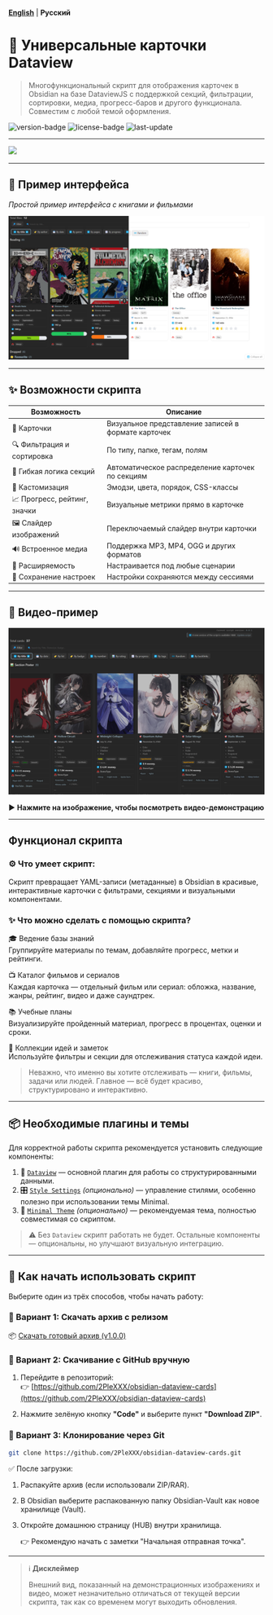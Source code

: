 **[English](README.md)** | **Русский**

# 🎴 **Универсальные карточки Dataview**

> Многофункциональный скрипт для отображения карточек в Obsidian на базе DataviewJS с поддержкой секций, фильтрации, сортировки, медиа, прогресс-баров и другого функционала.
> Совместим с любой темой оформления.

![version-badge](https://img.shields.io/badge/version-1.0.0-blue)
![license-badge](https://img.shields.io/badge/license-MIT-green)
![last-update](https://img.shields.io/badge/last_update-July_2025-orange)

---

![](https://count.getloli.com/@pleX-Cards?name=pleX-Cards&theme=booru-qualityhentais&padding=7&offset=0&align=top&scale=1&pixelated=1&darkmode=0)

---

## 📸 **Пример интерфейса**

_Простой пример интерфейса с книгами и фильмами_

![Interface screenshot](Obsidian-Vault/assets/Screenshots/EXAMPLE%20interface%201.png)

---

## ✨ **Возможности скрипта**

| Возможность                  | Описание                                            |
| ---------------------------- | --------------------------------------------------- |
| 🎴 Карточки                  | Визуальное представление записей в формате карточек |
| 🔍 Фильтрация и сортировка   | По типу, папке, тегам, полям                        |
| 🧠 Гибкая логика секций      | Автоматическое распределение карточек по секциям    |
| 🎨 Кастомизация              | Эмодзи, цвета, порядок, CSS-классы                  |
| 📈 Прогресс, рейтинг, значки | Визуальные метрики прямо в карточке                 |
| 🖼️ Слайдер изображений       | Переключаемый слайдер внутри карточки               |
| 🔊 Встроенное медиа          | Поддержка MP3, MP4, OGG и других форматов           |
| 🧩 Расширяемость             | Настраивается под любые сценарии                    |
| 💾 Сохранение настроек       | Настройки сохраняются между сессиями                |

---

## 🎥 **Видео-пример**

[![Смотреть демо](Obsidian-Vault/assets/Screenshots/Video_Preview_Interface.png)](https://youtu.be/rI1jzhVrjAs)

▶️ **Нажмите на изображение, чтобы посмотреть видео-демонстрацию**

---

## **Функционал скрипта**

### ⚙️ Что умеет скрипт:

Скрипт превращает YAML-записи (метаданные) в Obsidian в красивые, интерактивные карточки с фильтрами, секциями и визуальными компонентами.

### ✨ Что можно сделать с помощью скрипта?

🎓 Ведение базы знаний  
Группируйте материалы по темам, добавляйте прогресс, метки и рейтинги.

📺 Каталог фильмов и сериалов  
Каждая карточка — отдельный фильм или сериал: обложка, название, жанры, рейтинг, видео и даже саундтрек.

📚 Учебные планы  
Визуализируйте пройденный материал, прогресс в процентах, оценки и сроки.

🧠 Коллекции идей и заметок  
Используйте фильтры и секции для отслеживания статуса каждой идеи.

> Неважно, что именно вы хотите отслеживать — книги, фильмы, задачи или людей. Главное — всё будет красиво, структурировано и интерактивно.

---

## 📦 **Необходимые плагины и темы**

Для корректной работы скрипта рекомендуется установить следующие компоненты:

1. 🔌 [`Dataview`](https://github.com/blacksmithgu/obsidian-dataview) — основной плагин для работы со структурированными данными.
2. 🎛 [`Style Settings`](https://github.com/mgmeyers/obsidian-style-settings) _(опционально)_ — управление стилями, особенно полезно при использовании темы Minimal.
3. 🎨 [`Minimal Theme`](https://github.com/kepano/obsidian-minimal) _(опционально)_ — рекомендуемая тема, полностью совместимая со скриптом.

> ⚠️ Без `Dataview` скрипт работать не будет. Остальные компоненты — опциональны, но улучшают визуальную интеграцию.

---

## 🚀 Как начать использовать скрипт

Выберите один из трёх способов, чтобы начать работу:

### 🔹 Вариант 1: Скачать архив с релизом

📦 [Скачать готовый архив (v1.0.0)](https://github.com/2PleXXX/obsidian-dataview-cards/releases/download/v1.0.0/obsidian-dataview-cards-1.0.0.rar)

### 🔹 Вариант 2: Скачивание с GitHub вручную

1. Перейдите в репозиторий:  
   👉 [https://github.com/2PleXXX/obsidian-dataview-cards](https://github.com/2PleXXX/obsidian-dataview-cards)

2. Нажмите зелёную кнопку **"Code"** и выберите пункт **"Download ZIP"**.

### 🔹 Вариант 3: Клонирование через Git

```bash
git clone https://github.com/2PleXXX/obsidian-dataview-cards.git
```

✅ После загрузки:

1. Распакуйте архив (если использовали ZIP/RAR).
2. В Obsidian выберите распакованную папку Obsidian-Vault как новое хранилище (Vault).
3. Откройте домашнюю страницу (HUB) внутри хранилища.

   👉 Рекомендую начать с заметки "Начальная отправная точка".

---

> ℹ️ **Дисклеймер**
>
> Внешний вид, показанный на демонстрационных изображениях и видео, может незначительно отличаться от текущей версии скрипта, так как со временем могут выходить обновления.

